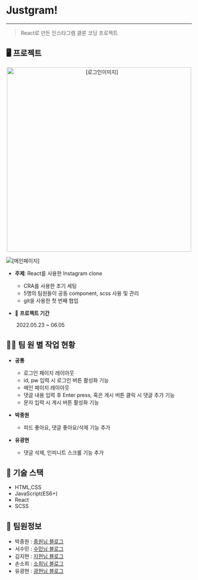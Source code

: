 # Justgram!

-----------

> React로 만든 인스타그램 클론 코딩 프로젝트
## 🖥  프로젝트 
<p align="center">
<img alt="[로그인이미지]" src ="https://ifh.cc/g/T0yYTA.jpg" style = "width: 500px">

<img alt="[메인페이지]" src ="https://ifh.cc/g/rnWA1g.jpg"> </p>


- **주제**: React를 사용한 Instagram clone

  - CRA를 사용한 초기 세팅
  - 5명의 팀원들이 공동 component, scss 사용 및 관리
  - git을 사용한 첫 번째 협업

- 📅 **프로젝트 기간** 

  ​	2022.05.23 ~ 06.05

## 👨‍💻 팀 원 별 작업 현황

- **공통**
  - 로그인 페이지 레이아웃
  - id, pw 입력 시 로그인 버튼 활성화 기능
  - 메인 페이지 레이아웃
  - 댓글 내용 입력 후 Enter press, 혹은 게시 버튼 클릭 시 댓글 추가 기능
  - 문자 입력 시 게시 버튼 활성화 기능

- **박종원** 
  - 피드 좋아요, 댓글 좋아요/삭제 기능 추가
 
- **유광현** 
  - 댓글 삭제, 인피니트 스크롤 기능 추가


## 🔧  기술 스택

- HTML,CSS
- JavaScript(ES6+)
- React
- SCSS

## 📕 팀원정보

- 박종원 : [종원님 블로그](https://velog.io/@yejikang/westagram-인스타그램-클론코딩-후기)
- 서수민 : [수민님 블로그](http://psy082.github.io/)
- 김지현 : [지현님 블로그](https://jihyeon-kimy.tistory.com/)
- 손소희 : [소희님 블로그](https://sophie0527.tistory.com/)
- 유광현 : [광현님 블로그](https://velog.io/@yejikang/westagram-인스타그램-클론코딩-후기)
